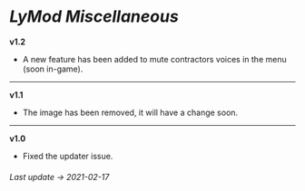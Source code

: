 # *LyMod Miscellaneous*

**v1.2**
- A new feature has been added to mute contractors voices in the menu (soon in-game).

--------------------------------------------
**v1.1**
- The image has been removed, it will have a change soon.

--------------------------------------------
**v1.0**
- Fixed the updater issue.

###### *Last update -> 2021-02-17*
